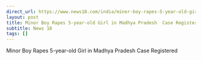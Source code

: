 ```yaml
---
direct_url: https://www.news18.com/india/minor-boy-rapes-5-year-old-girl-in-madhya-pradesh-case-registered-8889638.html
layout: post
title: Minor Boy Rapes 5-year-old Girl in Madhya Pradesh  Case Registered
subtitle: News 18
tags: []
---
```


Minor Boy Rapes 5-year-old Girl in Madhya Pradesh  Case Registered

